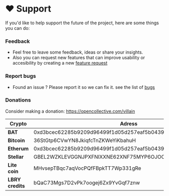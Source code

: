 
# :heart: Support

If you'd like to help support the future of the project, here are some things you can do: 

### Feedback

- Feel free to leave some feedback, ideas or share your insights.
- Also you can request new features that can improve usability or accesibility by creating a new [feature request](https://github.com/btzr-io/Villain/issues/new?assignees=&labels=&template=feature_request.md&title=)
### Report bugs

- Found an issue ? Please report it so we can fix it. see the list of [bugs](https://github.com/btzr-io/Villain/issues?q=is%3Aissue+is%3Aopen+label%3Abug)


### Donations

Consider making a donation: https://opencollective.com/villain

| Crypto | Adress |
| ------ | ------ |
| **BAT** |  0xd3bcec62285b9209d96499f1d05d257eaf5b0439 |
| **Bitcoin** | 36StGtp6CVwYN8JkiqfcTnZKWeYiKbahuH |
| **Etherum** | 0xd3bcec62285b9209d96499f1d05d257eaf5b0439 |
| **Stellar** | GBEL2WZKLEVGGNJPXFNIXXNE62XNF75MYP6OJOC4IQRFMMG4DH5NQB4T |
| **Lite coin** | MHvsepTBqc7aqVocPQfFBpkTT7Wp331gRe |
| **LBRY credits** | bQaC73Mgs7D2vPk7oogej6Zx9YvGqf7znw |
